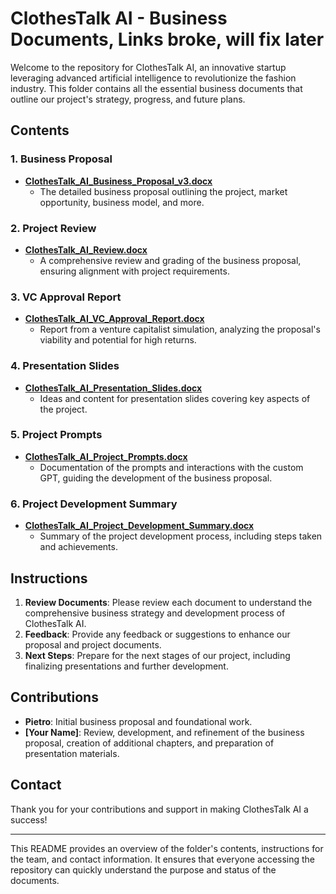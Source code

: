 # ClothesTalk AI - Business Documents, Links broke, will fix later

Welcome to the repository for ClothesTalk AI, an innovative startup leveraging advanced artificial intelligence to revolutionize the fashion industry. This folder contains all the essential business documents that outline our project's strategy, progress, and future plans.

## Contents

### 1. Business Proposal
- **[ClothesTalk_AI_Business_Proposal_v3.docx](ClothesTalk_AI_Business_Proposal_v3.docx)**
  - The detailed business proposal outlining the project, market opportunity, business model, and more.

### 2. Project Review
- **[ClothesTalk_AI_Review.docx](ClothesTalk_AI_Review.docx)**
  - A comprehensive review and grading of the business proposal, ensuring alignment with project requirements.

### 3. VC Approval Report
- **[ClothesTalk_AI_VC_Approval_Report.docx](ClothesTalk_AI_VC_Approval_Report.docx)**
  - Report from a venture capitalist simulation, analyzing the proposal's viability and potential for high returns.

### 4. Presentation Slides
- **[ClothesTalk_AI_Presentation_Slides.docx](ClothesTalk_AI_Presentation_Slides.docx)**
  - Ideas and content for presentation slides covering key aspects of the project.

### 5. Project Prompts
- **[ClothesTalk_AI_Project_Prompts.docx](ClothesTalk_AI_Project_Prompts.docx)**
  - Documentation of the prompts and interactions with the custom GPT, guiding the development of the business proposal.

### 6. Project Development Summary
- **[ClothesTalk_AI_Project_Development_Summary.docx](ClothesTalk_AI_Project_Development_Summary.docx)**
  - Summary of the project development process, including steps taken and achievements.

## Instructions

1. **Review Documents**: Please review each document to understand the comprehensive business strategy and development process of ClothesTalk AI.
2. **Feedback**: Provide any feedback or suggestions to enhance our proposal and project documents.
3. **Next Steps**: Prepare for the next stages of our project, including finalizing presentations and further development.

## Contributions

- **Pietro**: Initial business proposal and foundational work.
- **[Your Name]**: Review, development, and refinement of the business proposal, creation of additional chapters, and preparation of presentation materials.

## Contact

Thank you for your contributions and support in making ClothesTalk AI a success!

---

This README provides an overview of the folder's contents, instructions for the team, and contact information. It ensures that everyone accessing the repository can quickly understand the purpose and status of the documents.
